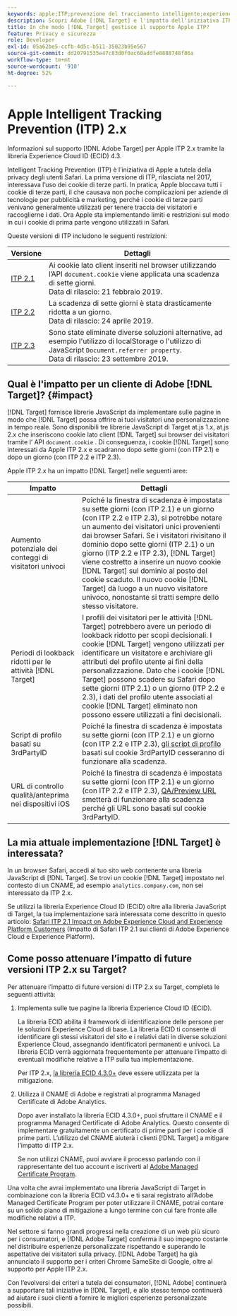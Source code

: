 ```yaml
---
keywords: apple;ITP;prevenzione del tracciamento intelligente;experience cloud id;ecid
description: Scopri Adobe [!DNL Target] e l'impatto dell'iniziativa ITP (Intelligent Tracking Prevention) di Apple che cerca di proteggere la privacy degli utenti di Safari.
title: In che modo [!DNL Target] gestisce il supporto Apple ITP?
feature: Privacy e sicurezza
role: Developer
exl-id: 05a62be5-ccfb-4d5c-b511-35023b95e567
source-git-commit: dd20791535e47c83d0f0ac60addfe0888748f86a
workflow-type: tm+mt
source-wordcount: '910'
ht-degree: 52%

---
```


# Apple Intelligent Tracking Prevention (ITP) 2.x

Informazioni sul supporto [!DNL Adobe Target] per Apple ITP 2.x tramite la libreria Experience Cloud ID (ECID) 4.3.

Intelligent Tracking Prevention (ITP) è l’iniziativa di Apple a tutela della privacy degli utenti Safari. La prima versione di ITP, rilasciata nel 2017, interessava l’uso dei cookie di terze parti. In pratica, Apple bloccava tutti i cookie di terze parti, il che causava non poche complicazioni per aziende di tecnologie per pubblicità e marketing, perché i cookie di terze parti venivano generalmente utilizzati per tenere traccia dei visitatori e raccoglierne i dati. Ora Apple sta implementando limiti e restrizioni sul modo in cui i cookie di prima parte vengono utilizzati in Safari.

Queste versioni di ITP includono le seguenti restrizioni:

| Versione | Dettagli |
| --- | --- |
| [ITP 2.1](https://webkit.org/blog/8613/intelligent-tracking-prevention-2-1/) | Ai cookie lato client inseriti nel browser utilizzando l’API `document.cookie` viene applicata una scadenza di sette giorni.<br>Data di rilascio: 21 febbraio 2019. |
| [ITP 2.2](https://webkit.org/blog/8828/intelligent-tracking-prevention-2-2/) | La scadenza di sette giorni è stata drasticamente ridotta a un giorno.<br>Data di rilascio: 24 aprile 2019. |
| [ITP 2.3](https://webkit.org/blog/9521/intelligent-tracking-prevention-2-3/) | Sono state eliminate diverse soluzioni alternative, ad esempio l&#39;utilizzo di localStorage o l&#39;utilizzo di JavaScript `Document.referrer property`.<br>Data di rilascio: 23 settembre 2019. |

## Qual è l&#39;impatto per un cliente di Adobe [!DNL Target]? {#impact}

[!DNL Target] fornisce librerie JavaScript da implementare sulle pagine in modo che [!DNL Target] possa offrire ai tuoi visitatori una personalizzazione in tempo reale. Sono disponibili tre librerie JavaScript di Target at.js 1.x, at.js 2.x che inseriscono cookie lato client [!DNL Target] sui browser dei visitatori tramite l’ API `document.cookie` . Di conseguenza, i cookie [!DNL Target] sono interessati da Apple ITP 2.x e scadranno dopo sette giorni (con ITP 2.1) e dopo un giorno (con ITP 2.2 e ITP 2.3).

Apple ITP 2.x ha un impatto [!DNL Target] nelle seguenti aree:

| Impatto | Dettagli |
| --- | --- |
| Aumento potenziale dei conteggi di visitatori univoci | Poiché la finestra di scadenza è impostata su sette giorni (con ITP 2.1) e un giorno (con ITP 2.2 e ITP 2.3), si potrebbe notare un aumento dei visitatori unici provenienti dai browser Safari. Se i visitatori rivisitano il dominio dopo sette giorni (ITP 2.1) o un giorno (ITP 2.2 e ITP 2.3), [!DNL Target] viene costretto a inserire un nuovo cookie [!DNL Target] sul dominio al posto del cookie scaduto. Il nuovo cookie [!DNL Target] dà luogo a un nuovo visitatore univoco, nonostante si tratti sempre dello stesso visitatore. |
| Periodi di lookback ridotti per le attività [!DNL Target] | I profili dei visitatori per le attività [!DNL Target] potrebbero avere un periodo di lookback ridotto per scopi decisionali. I cookie [!DNL Target] vengono utilizzati per identificare un visitatore e archiviare gli attributi del profilo utente ai fini della personalizzazione. Dato che i cookie [!DNL Target] possono scadere su Safari dopo sette giorni (ITP 2.1) o un giorno (ITP 2.2 e 2.3), i dati del profilo utente associati al cookie [!DNL Target] eliminato non possono essere utilizzati a fini decisionali. |
| Script di profilo basati su 3rdPartyID | Poiché la finestra di scadenza è impostata su sette giorni (con ITP 2.1) e un giorno (con ITP 2.2 e ITP 2.3), [gli script di profilo](/help/c-target/c-visitor-profile/profile-parameters.md) basati sul cookie 3rdPartyID cesseranno di funzionare alla scadenza. |
| URL di controllo qualità/anteprima nei dispositivi iOS | Poiché la finestra di scadenza è impostata su sette giorni (con ITP 2.1) e un giorno (con ITP 2.2 e ITP 2.3), [QA/Preview URL](/help/c-activities/c-activity-qa/activity-qa.md) smetterà di funzionare alla scadenza perché gli URL sono basati sul cookie 3rdPartyID. |

## La mia attuale implementazione [!DNL Target] è interessata?

In un browser Safari, accedi al tuo sito web contenente una libreria JavaScript di [!DNL Target]. Se trovi un cookie [!DNL Target] impostato nel contesto di un CNAME, ad esempio `analytics.company.com`, non sei interessato da ITP 2.x.

Se utilizzi la libreria Experience Cloud ID (ECID) oltre alla libreria JavaScript di Target, la tua implementazione sarà interessata come descritto in questo articolo: [Safari ITP 2.1 Impact on Adobe Experience Cloud and Experience Platform Customers](https://medium.com/adobetech/safari-itp-2-1-impact-on-adobe-experience-cloud-customers-9439cecb55ac) (Impatto di Safari ITP 2.1 sui clienti di Adobe Experience Cloud e Experience Platform).

## Come posso attenuare l’impatto di future versioni ITP 2.x su Target?

Per attenuare l’impatto di future versioni di ITP 2.x su Target, completa le seguenti attività:

1. Implementa sulle tue pagine la libreria Experience Cloud ID (ECID).

   La libreria ECID abilita il framework di identificazione delle persone per le soluzioni Experience Cloud di base. La libreria ECID ti consente di identificare gli stessi visitatori del sito e i relativi dati in diverse soluzioni Experience Cloud, assegnando identificatori permanenti e univoci. La libreria ECID verrà aggiornata frequentemente per attenuare l’impatto di eventuali modifiche relative a ITP sulla tua implementazione.

   Per ITP 2.x, [la libreria ECID 4.3.0+](https://experienceleague.adobe.com/docs/id-service/using/release-notes/release-notes.html?lang=it) deve essere utilizzata per la mitigazione.

1. Utilizza il CNAME di Adobe e registrati al programma Managed Certificate di Adobe Analytics.

   Dopo aver installato la libreria ECID 4.3.0+, puoi sfruttare il CNAME e il programma Managed Certificate di Adobe Analytics. Questo consente di implementare gratuitamente un certificato di prime parti per i cookie di prime parti. L’utilizzo del CNAME aiuterà i clienti [!DNL Target] a mitigare l’impatto di ITP 2.x.

   Se non utilizzi CNAME, puoi avviare il processo parlando con il rappresentante del tuo account e iscriverti al [Adobe Managed Certificate Program](https://experienceleague.adobe.com/docs/core-services/interface/ec-cookies/cookies-first-party.html#adobe-managed-certificate-program).

Una volta che avrai implementato una libreria JavaScript di Target in combinazione con la libreria ECID v4.3.0+ e ti sarai registrato all’Adobe Managed Certificate Program per poter utilizzare il CNAME, potrai contare su un solido piano di mitigazione a lungo termine con cui fare fronte alle modifiche relativi a ITP.

Nel settore si fanno grandi progressi nella creazione di un web più sicuro per i consumatori, e [!DNL Adobe Target] conferma il suo impegno costante nel distribuire esperienze personalizzate rispettando e superando le aspettative dei visitatori sulla privacy. [!DNL Adobe Target] ha già annunciato il supporto per i criteri Chrome SameSite di  [ ](/help/c-implementing-target/c-considerations-before-you-implement-target/c-privacy/google-chrome-samesite-cookie-policies.md) Google, oltre al supporto per Apple ITP 2.x.

Con l’evolversi dei criteri a tutela dei consumatori, [!DNL Adobe] continuerà a supportare tali iniziative in [!DNL Target], e allo stesso tempo continuerà ad aiutare i suoi clienti a fornire le migliori esperienze personalizzate possibili.
